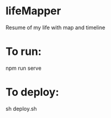 # lifeMapper
Resume of my life with map and timeline

# To run:
npm run serve

# To deploy:
sh deploy.sh



